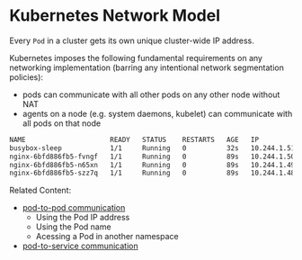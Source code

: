 # Kubernetes Network Model

Every `Pod` in a cluster gets its own unique cluster-wide IP address.

Kubernetes imposes the following fundamental requirements on any networking implementation (barring any intentional network segmentation policies):

- pods can communicate with all other pods on any other node without NAT
- agents on a node (e.g. system daemons, kubelet) can communicate with all pods on that node

```bash
NAME                     READY   STATUS    RESTARTS   AGE   IP            NODE       NOMINATED NODE   READINESS GATES
busybox-sleep            1/1     Running   0          32s   10.244.1.51   minikube   <none>           <none>
nginx-6bfd886fb5-fvngf   1/1     Running   0          89s   10.244.1.50   minikube   <none>           <none>
nginx-6bfd886fb5-n65xn   1/1     Running   0          89s   10.244.1.49   minikube   <none>           <none>
nginx-6bfd886fb5-szz7q   1/1     Running   0          89s   10.244.1.48   minikube   <none>           <none>
```

Related Content:
- [pod-to-pod communication](./pod-to-pod.md)
  - Using the Pod IP address
  - Using the Pod name
  - Acessing a Pod in another namespace
- [pod-to-service communication](./pod-to-service.md)
